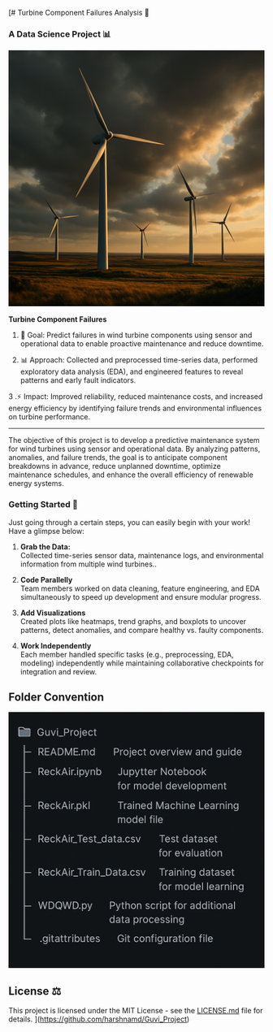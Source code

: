 [# Turbine Component Failures Analysis 🏏  

### A Data Science Project 📊  

 ![Turbine Component Failures Header](https://github.com/harshnamd/Guvi_Project/blob/main/cf79b1bf-e2c8-4aa0-aec5-bf3c4f9b3a34.png?raw=true)


**Turbine Component Failures**   
  
1. 🔧 Goal: Predict failures in wind turbine components using sensor and operational data to enable proactive maintenance and reduce downtime.  
  
2. 📊 Approach: Collected and preprocessed time-series data, performed exploratory data analysis (EDA), and engineered features to reveal patterns and early fault indicators.  
  
3 .⚡ Impact: Improved reliability, reduced maintenance costs, and increased energy efficiency by identifying failure trends and environmental influences on turbine performance.  

---

The objective of this project is to develop a predictive maintenance system for wind turbines using sensor and operational data. By analyzing patterns, anomalies, and failure trends, the goal is to anticipate component breakdowns in advance, reduce unplanned downtime, optimize maintenance schedules, and enhance the overall efficiency of renewable energy systems.  

### Getting Started 🐢

 Just going through a certain steps, you can easily begin with your work!  
 Have a glimpse below:  

 1. **Grab the Data:**  
 Collected time-series sensor data, maintenance logs, and environmental information from multiple wind turbines..  
 

 2. **Code Parallelly**  
 Team members worked on data cleaning, feature engineering, and EDA simultaneously to speed up development and ensure modular progress.  

 3. **Add Visualizations**  
Created plots like heatmaps, trend graphs, and boxplots to uncover patterns, detect anomalies, and compare healthy vs. faulty components.  

 4. **Work Independently**  
 Each member handled specific tasks (e.g., preprocessing, EDA, modeling) independently while maintaining collaborative checkpoints for integration and review.  
 
 ## Folder Convention 

 ![Turbine Component Failures Header](https://github.com/harshnamd/Guvi_Project/blob/main/BCO.24b60945-dbd4-45ad-a231-0e2b9eb90480.png?raw=true)



  
 ## License ⚖️
 This project is licensed under the MIT License - see the [LICENSE.md](./LICENSE.md) file for details.
 ](https://github.com/harshnamd/Guvi_Project)
